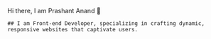  Hi there,
    I am Prashant Anand 👋

    ## I am Front-end Developer, specializing in crafting dynamic, responsive websites that captivate users. 

<!--
**PrashantAnand03/PrashantAnand03** is a ✨ _special_ ✨ repository because its `README.md` (this file) appears on your GitHub profile.

Here are some ideas to get you started:

- 🔭 I’m currently working on ...
- 🌱 I’m currently learning ...
- 👯 I’m looking to collaborate on ...
- 🤔 I’m looking for help with ...
- 💬 Ask me about ...
- 📫 How to reach me: ...
- 😄 Pronouns: ...
- ⚡ Fun fact: ...
-->
